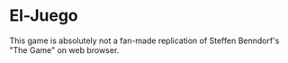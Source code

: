# El-Juego
This game is absolutely not a fan-made replication of Steffen Benndorf's "The Game" on web browser.
